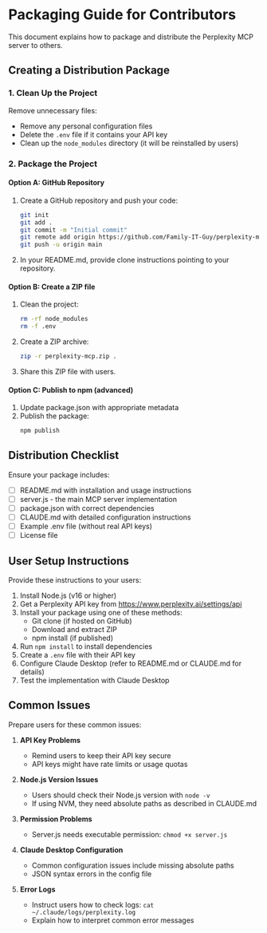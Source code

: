 # Packaging Guide for Contributors

This document explains how to package and distribute the Perplexity MCP server to others.

## Creating a Distribution Package

### 1. Clean Up the Project

Remove unnecessary files:
- Remove any personal configuration files
- Delete the `.env` file if it contains your API key
- Clean up the `node_modules` directory (it will be reinstalled by users)

### 2. Package the Project

#### Option A: GitHub Repository

1. Create a GitHub repository and push your code:
   ```bash
   git init
   git add .
   git commit -m "Initial commit"
   git remote add origin https://github.com/Family-IT-Guy/perplexity-mcp.git
   git push -u origin main
   ```

2. In your README.md, provide clone instructions pointing to your repository.

#### Option B: Create a ZIP file

1. Clean the project:
   ```bash
   rm -rf node_modules
   rm -f .env
   ```

2. Create a ZIP archive:
   ```bash
   zip -r perplexity-mcp.zip .
   ```

3. Share this ZIP file with users.

#### Option C: Publish to npm (advanced)

1. Update package.json with appropriate metadata
2. Publish the package:
   ```bash
   npm publish
   ```

## Distribution Checklist

Ensure your package includes:

- [ ] README.md with installation and usage instructions
- [ ] server.js - the main MCP server implementation
- [ ] package.json with correct dependencies
- [ ] CLAUDE.md with detailed configuration instructions
- [ ] Example .env file (without real API keys)
- [ ] License file

## User Setup Instructions

Provide these instructions to your users:

1. Install Node.js (v16 or higher)
2. Get a Perplexity API key from https://www.perplexity.ai/settings/api
3. Install your package using one of these methods:
   - Git clone (if hosted on GitHub)
   - Download and extract ZIP
   - npm install (if published)
4. Run `npm install` to install dependencies
5. Create a `.env` file with their API key
6. Configure Claude Desktop (refer to README.md or CLAUDE.md for details)
7. Test the implementation with Claude Desktop

## Common Issues

Prepare users for these common issues:

1. **API Key Problems**
   - Remind users to keep their API key secure
   - API keys might have rate limits or usage quotas

2. **Node.js Version Issues**
   - Users should check their Node.js version with `node -v`
   - If using NVM, they need absolute paths as described in CLAUDE.md

3. **Permission Problems**
   - Server.js needs executable permission: `chmod +x server.js`

4. **Claude Desktop Configuration**
   - Common configuration issues include missing absolute paths
   - JSON syntax errors in the config file

5. **Error Logs**
   - Instruct users how to check logs: `cat ~/.claude/logs/perplexity.log`
   - Explain how to interpret common error messages
